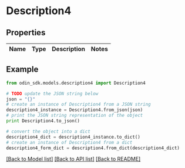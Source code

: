 # Description4


## Properties

Name | Type | Description | Notes
------------ | ------------- | ------------- | -------------

## Example

```python
from odin_sdk.models.description4 import Description4

# TODO update the JSON string below
json = "{}"
# create an instance of Description4 from a JSON string
description4_instance = Description4.from_json(json)
# print the JSON string representation of the object
print Description4.to_json()

# convert the object into a dict
description4_dict = description4_instance.to_dict()
# create an instance of Description4 from a dict
description4_form_dict = description4.from_dict(description4_dict)
```
[[Back to Model list]](../README.md#documentation-for-models) [[Back to API list]](../README.md#documentation-for-api-endpoints) [[Back to README]](../README.md)


